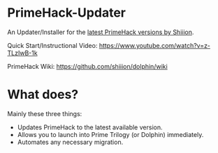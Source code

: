 # PrimeHack-Updater
An Updater/Installer for the [latest PrimeHack versions by Shiiion](https://github.com/shiiion/dolphin).


Quick Start/Instructional Video:
https://www.youtube.com/watch?v=z-TLzIwB-1k

PrimeHack Wiki:
https://github.com/shiiion/dolphin/wiki

# What does?
Mainly these three things:

- Updates PrimeHack to the latest available version.
- Allows you to launch into Prime Trilogy (or Dolphin) immediately.
- Automates any necessary migration.
